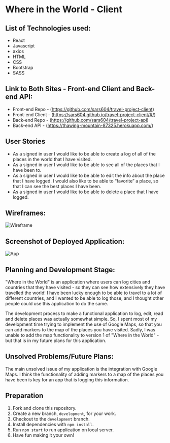 # Where in the World - Client

## List of Technologies used:

* React
* Javascript
* axios
* HTML
* CSS
* Bootstrap
* SASS

## Link to Both Sites - Front-end Client and Back-end API:
* Front-end Repo - (https://github.com/sars604/travel-project-client)
* Front-end Client - (https://sars604.github.io/travel-project-client/#/)
* Back-end Repo - (https://github.com/sars604/travel-project-api)
* Back-end API - (https://thawing-mountain-87325.herokuapp.com/)

## User Stories
* As a signed in user I would like to be able to create a log of all of the places in the world that I have visited.
* As a signed in user I would like to be able to see all of the places that I have been to.
* As a signed in user I would like to be able to edit the info about the place that I have logged. I would also like to be able to “favorite” a place, so that I can see the best places I have been.
* As a signed in user I would like to be able to delete a place that I have logged.

##  Wireframes:

![Wireframe](https://i.imgur.com/BtKLEOJl.jpg?1)

## Screenshot of Deployed Application:

![App](https://i.imgur.com/XhCMyCol.jpg)

## Planning and Development Stage:
"Where in the World" is an application where users can log cities and countries that they have visited - so they can see how extensively they have travelled the world! I have been lucky enough to be able to travel to a lot of different countries, and I wanted to be able to log those, and I thought other people could use this application to do the same.

The development process to make a functional application to log, edit, read and delete places was actually somewhat simple. So, I spent most of my development time trying to implement the use of Google Maps, so that you can add markers to the map of the places you have visited. Sadly, I was unable to add the map functionality to version 1 of "Where in the World" - but that is in my future plans for this application.


## Unsolved Problems/Future Plans:

The main unsolved issue of my application is the integration with Google Maps. I think the functionality of adding markers to a map of the places you have been is key for an app that is logging this information.

## Preparation

1.  Fork and clone this repository.
2.  Create a new branch, `development`, for your work.
3.  Checkout to the `development` branch.
4.  Install dependencies with `npm install`.
5.  Run `npm start` to run application on local server.
6. Have fun making it your own!
